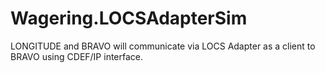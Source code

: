 # Wagering.LOCSAdapterSim
LONGITUDE and BRAVO will communicate via LOCS Adapter as a client to BRAVO using CDEF/IP interface.
